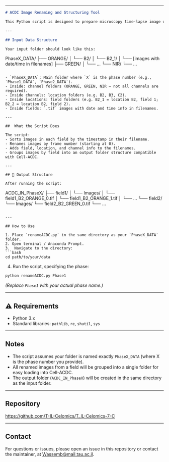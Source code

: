 
---

```markdown
# ACDC Image Renaming and Structuring Tool

This Python script is designed to prepare microscopy time-lapse image data for use with **Cell-ACDC**. It automatically renames and reorganizes image files from the Tsarfaty Lab format into a clean structure that Cell-ACDC can process efficiently.

---

## Input Data Structure

Your input folder should look like this:

```

PhaseX\_DATA/
├── ORANGE/
│    └── B2/
│         └── B2\_1/
│              └── \[images with date/time in filenames]
├── GREEN/
│    └── ...
└── NIR/
└── ...

```

- `PhaseX_DATA`: Main folder where `X` is the phase number (e.g., `Phase1_DATA`, `Phase2_DATA`).  
- Inside: channel folders (ORANGE, GREEN, NIR — not all channels are required).  
- Inside channels: location folders (e.g. B2, B3, C2).  
- Inside locations: field folders (e.g. B2_1 = location B2, field 1; B2_2 = location B2, field 2).  
- Inside fields: `.tif` images with date and time info in filenames.

---

##  What the Script Does

The script:
- Sorts images in each field by the timestamp in their filename.
- Renames images by frame number (starting at 0).
- Adds field, location, and channel info to the filenames.
- Groups images by field into an output folder structure compatible with Cell-ACDC.

---

## 📂 Output Structure

After running the script:

```

ACDC\_IN\_PhaseX/
├── field1/
│    └── Images/
│         └── field1\_B2\_ORANGE\_0.tif
│         └── field1\_B2\_ORANGE\_1.tif
│         └── ...
└── field2/
└── Images/
└── field2\_B2\_GREEN\_0.tif
└── ...

````

---

## How to Use

1. Place `renameACDC.py` in the same directory as your `PhaseX_DATA` folder.  
2. Open terminal / Anaconda Prompt.  
3.  Navigate to the directory:
```bash
cd path/to/your/data
````

4. Run the script, specifying the phase:

```bash
python renameACDC.py Phase1
```

*(Replace `Phase1` with your actual phase name.)*

---

## ⚠ Requirements

* Python 3.x
* Standard libraries: `pathlib`, `re`, `shutil`, `sys`

---

## Notes

* The script assumes your folder is named exactly `PhaseX_DATA` (where X is the phase number you provide).
* All renamed images from a field will be grouped into a single folder for easy loading into Cell-ACDC.
* The output folder (`ACDC_IN_PhaseX`) will be created in the same directory as the input folder.

---

## Repository

https://github.com/T-IL-Celomics/T_IL-Celomics-7-C

---

## Contact

For questions or issues, please open an issue in this repository or contact the maintainer, at Wassemb@mail.tau.ac.il.

```


```
